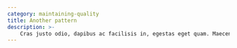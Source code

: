 ```yaml
---
category: maintaining-quality
title: Another pattern
description: >- 
    Cras justo odio, dapibus ac facilisis in, egestas eget quam. Maecenas faucibus mollis interdum.
---
```

